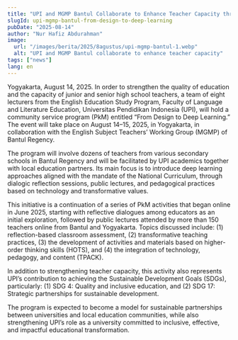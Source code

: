 ```yaml
---
title: "UPI and MGMP Bantul Collaborate to Enhance Teacher Capacity through the “From Design to Deep Learning” Program"
slugId: upi-mgmp-bantul-from-design-to-deep-learning
pubDate: "2025-08-14"
author: "Nur Hafiz Abdurahman"
image:
  url: "/images/berita/2025/8agustus/upi-mgmp-bantul-1.webp"
  alt: "UPI and MGMP Bantul collaborate to enhance teacher capacity"
tags: ["news"]
lang: en
---
```


Yogyakarta, August 14, 2025. In order to strengthen the quality of education and the capacity of junior and senior high school teachers, a team of eight lecturers from the English Education Study Program, Faculty of Language and Literature Education, Universitas Pendidikan Indonesia (UPI), will hold a community service program (PkM) entitled “From Design to Deep Learning.” The event will take place on August 14–15, 2025, in Yogyakarta, in collaboration with the English Subject Teachers’ Working Group (MGMP) of Bantul Regency.  

The program will involve dozens of teachers from various secondary schools in Bantul Regency and will be facilitated by UPI academics together with local education partners. Its main focus is to introduce deep learning approaches aligned with the mandate of the National Curriculum, through dialogic reflection sessions, public lectures, and pedagogical practices based on technology and transformative values.  

This initiative is a continuation of a series of PkM activities that began online in June 2025, starting with reflective dialogues among educators as an initial exploration, followed by public lectures attended by more than 150 teachers online from Bantul and Yogyakarta. Topics discussed include: (1) reflection-based classroom assessment, (2) transformative teaching practices, (3) the development of activities and materials based on higher-order thinking skills (HOTS), and (4) the integration of technology, pedagogy, and content (TPACK).  

In addition to strengthening teacher capacity, this activity also represents UPI’s contribution to achieving the Sustainable Development Goals (SDGs), particularly: (1) SDG 4: Quality and inclusive education, and (2) SDG 17: Strategic partnerships for sustainable development.  

The program is expected to become a model for sustainable partnerships between universities and local education communities, while also strengthening UPI’s role as a university committed to inclusive, effective, and impactful educational transformation.
